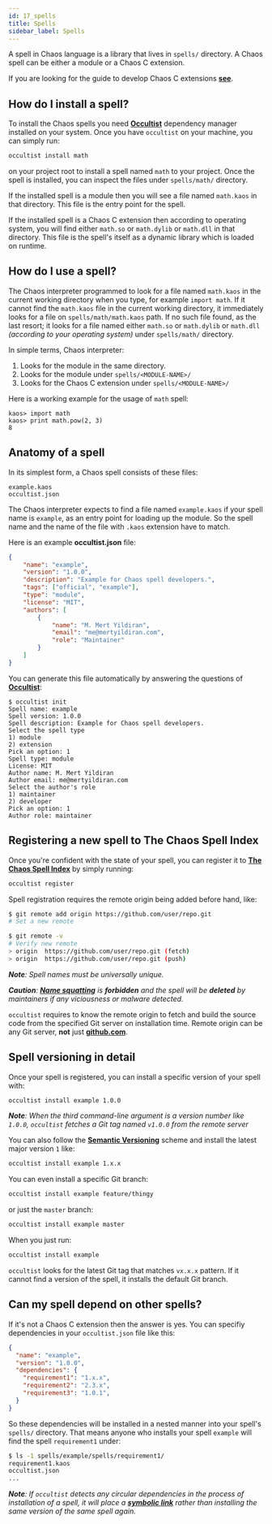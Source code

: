 ```yaml
---
id: 17_spells
title: Spells
sidebar_label: Spells
---
```


A spell in Chaos language is a library that lives in `spells/` directory. A Chaos spell can be either a module or a Chaos C extension.

If you are looking for the guide to develop Chaos C extensions [**see**](16_chaos_c_extensions_development.md).

## How do I install a spell?

To install the Chaos spells you need [**Occultist**](https://occultist.io/) dependency manager installed on your system.
Once you have `occultist` on your machine, you can simply run:

```bash
occultist install math
```

on your project root to install a spell named `math` to your project. Once the spell is installed, you can inspect
the files under `spells/math/` directory.

If the installed spell is a module then you will see a file named `math.kaos` in that directory. This file is the entry point for the spell.

If the installed spell is a Chaos C extension then according to operating system, you will find either `math.so` or `math.dylib` or `math.dll`
in that directory. This file is the spell's itself as a dynamic library which is loaded on runtime.

## How do I use a spell?

The Chaos interpreter programmed to look for a file named `math.kaos` in the current working directory when you type, for example `import math`.
If it cannot find the `math.kaos` file in the current working directory, it immediately looks for a file on `spells/math/math.kaos` path.
If no such file found, as the last resort; it looks for a file named either `math.so` or `math.dylib` or `math.dll` *(according to your operating system)*
under `spells/math/` directory.

In simple terms, Chaos interpreter:

 1. Looks for the module in the same directory.
 2. Looks for the module under `spells/<MODULE-NAME>/`
 3. Looks for the Chaos C extension under `spells/<MODULE-NAME>/`

Here is a working example for the usage of `math` spell:

```chaos
kaos> import math
kaos> print math.pow(2, 3)
8
```

## Anatomy of a spell

In its simplest form, a Chaos spell consists of these files:

```text
example.kaos
occultist.json
```

The Chaos interpreter expects to find a file named `example.kaos` if your spell name is `example`, as
an entry point for loading up the module. So the spell name and the name of the file with `.kaos` extension have to match.

Here is an example **occultist.json** file:

```json
{
    "name": "example",
    "version": "1.0.0",
    "description": "Example for Chaos spell developers.",
    "tags": ["official", "example"],
    "type": "module",
    "license": "MIT",
    "authors": [
        {
            "name": "M. Mert Yildiran",
            "email": "me@mertyildiran.com",
            "role": "Maintainer"
        }
    ]
}
```

You can generate this file automatically by answering the questions of [**Occultist**](https://occultist.io/):

```text
$ occultist init
Spell name: example
Spell version: 1.0.0
Spell description: Example for Chaos spell developers.
Select the spell type
1) module
2) extension
Pick an option: 1
Spell type: module
License: MIT
Author name: M. Mert Yildiran
Author email: me@mertyildiran.com
Select the author's role
1) maintainer
2) developer
Pick an option: 1
Author role: maintainer
```

## Registering a new spell to The Chaos Spell Index

Once you're confident with the state of your spell, you can register it to [**The Chaos Spell Index**](https://occultist.io/spells)
by simply running:

```bash
occultist register
```

Spell registration requires the remote origin being added before hand, like:

```bash
$ git remote add origin https://github.com/user/repo.git
# Set a new remote

$ git remote -v
# Verify new remote
> origin  https://github.com/user/repo.git (fetch)
> origin  https://github.com/user/repo.git (push)
```

***Note**: Spell names must be universally unique.*

***Caution**: [**Name squatting**](https://en.wikipedia.org/wiki/Cybersquatting) is **forbidden** and the spell will be **deleted** by maintainers if any viciousness or malware detected.*

`occultist` requires to know the remote origin to fetch and build the source code from the specified Git server on installation time.
Remote origin can be any Git server, **not** just [**github.com**](https://github.com).

## Spell versioning in detail

Once your spell is registered, you can install a specific version of your spell with:

```bash
occultist install example 1.0.0
```

***Note**: When the third command-line argument is a version number like `1.0.0`, `occultist` fetches a Git tag named `v1.0.0` from the remote server*

You can also follow the [**Semantic Versioning**](https://semver.org/) scheme and install the latest major version `1` like:

```bash
occultist install example 1.x.x
```

You can even install a specific Git branch:

```bash
occultist install example feature/thingy
```

or just the `master` branch:

```bash
occultist install example master
```

When you just run:

```bash
occultist install example
```

`occultist` looks for the latest Git tag that matches `vx.x.x` pattern. If it cannot find a version of the spell, it installs the default Git branch.

## Can my spell depend on other spells?

If it's not a Chaos C extension then the answer is yes. You can specifiy dependencies in your `occultist.json` file like this:

```json
{
  "name": "example",
  "version": "1.0.0",
  "dependencies": {
    "requirement1": "1.x.x",
    "requirement2": "2.3.x",
    "requirement3": "1.0.1",
  }
}
```

So these dependencies will be installed in a nested manner into your spell's `spells/` directory.
That means anyone who installs your spell `example` will find the spell `requirement1` under:

```bash
$ ls -1 spells/example/spells/requirement1/
requirement1.kaos
occultist.json
...
```

***Note**: If `occultist` detects any circular dependencies in the process of installation of a spell, it will place
a [**symbolic link**](https://en.wikipedia.org/wiki/Symbolic_link) rather than installing
the same version of the same spell again.*
